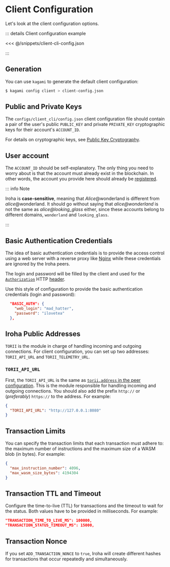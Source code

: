 # Client Configuration

Let's look at the client configuration options.

::: details Client configuration example

<<< @/snippets/client-cli-config.json

:::

## Generation

You can use `kagami` to generate the default client configuration:

```bash
$ kagami config client > client-config.json
```

## Public and Private Keys

The `configs/client_cli/config.json` client configuration file should contain a pair of the user's public `PUBLIC_KEY` and private `PRIVATE_KEY` cryptographic keys for their account's `ACCOUNT_ID`.

For details on cryptographic keys, see [Public Key Cryptography](../security/public-key-cryptography.md).

## User account

The `ACCOUNT_ID` should be self-explanatory. The only thing you need to worry about is that the account must already
exist in the blockchain. In other words, the account you provide here should already be
[registered](/guide/blockchain/instructions.md#un-register).

::: info Note

Iroha is **case-sensitive**, meaning that _Alice_@wonderland is different from _alice_@wonderland. It should go without
saying that _alice@wonderland_ is not the same as _alice@looking_glass_ either, since these accounts belong to different
domains, `wonderland` and `looking_glass`.

:::

## Basic Authentication Credentials

The idea of basic authentication credentials is to provide the access control using a web server with a reverse proxy
like [Nginx](https://www.nginx.com/) while these credentials are ignored by the Iroha peers.

The login and password will be filled by the client and used for the
[`Authorization`](https://developer.mozilla.org/en-US/docs/Web/HTTP/Headers/Authorization) HTTP
[header](https://developer.mozilla.org/en-US/docs/Web/HTTP/Headers).

Use this style of configuration to provide the basic authentication credentials (login and password):

```json
  "BASIC_AUTH": {
    "web_login": "mad_hatter",
    "password": "ilovetea"
  },
```

## Iroha Public Addresses

`TORII` is the module in charge of handling incoming and outgoing connections. For client configuration, you can set up
two addresses: `TORII_API_URL` and `TORII_TELEMETRY_URL`.

### `TORII_API_URL`

First, the `TORII_API_URL` is the same as
[`torii.address` in the peer configuration](/reference/config/torii-params#param-address). This is the module
responsible for handling incoming and outgoing connections. You should also add the prefix `http://` or (_preferably_)
`https://` to the address. For example:

```json
{
  "TORII_API_URL": "http://127.0.0.1:8080"
}
```

## Transaction Limits

You can specify the transaction limits that each transaction must adhere to: the maximum number of instructions and the
maximum size of a WASM blob (in bytes). For example:

```json
{
  "max_instruction_number": 4096,
  "max_wasm_size_bytes": 4194304
}
```

## Transaction TTL and Timeout

Configure the time-to-live (TTL) for transactions and the timeout to wait for the status. Both values have to be
provided in milliseconds. For example:

```json
"TRANSACTION_TIME_TO_LIVE_MS": 100000,
"TRANSACTION_STATUS_TIMEOUT_MS": 15000,
```

## Transaction Nonce

If you set `ADD_TRANSACTION_NONCE` to `true`, Iroha will create different hashes for transactions that occur repeatedly
and simultaneously.
